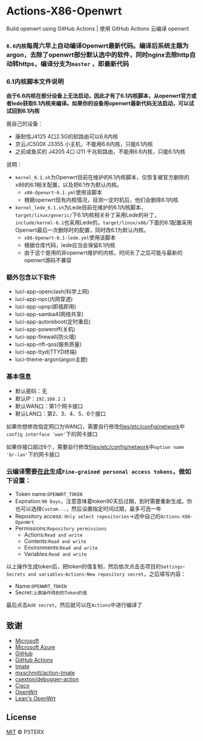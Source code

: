 # Actions-X86-Openwrt

Build openwrt using GitHub Actions | 使用 GitHub Actions 云编译 openwrt

### `6.6内核`每周六早上自动编译Openwrt最新代码。编译后系统主题为argon，去除了openwrt部分默认选中的软件，同时nginx去除http自动转https，编译分支为`master` ，即最新代码

### 6.1内核脚本文件说明

**由于6.6内核在部分设备上无法启动，因此才有了6.1内核脚本，从openwrt官方或者lede获取6.1内核来编译。如果你的设备用openwrt最新代码无法启动，可以试试回到6.1内核**

我自己的设备：

+ 康耐信J4125 4口2.5G的软路由可以6.6内核
+ 京云JC500X J3355 小主机，不能用6.6内核，只能6.1内核
+ 之前咸鱼买的 J4205 4口 i211 千兆软路由，不能用6.6内核，只能6.1内核

说明：

+ `kernel_6.1.sh`为Openwrt目前在维护的6.1内核脚本，仅恢复被官方删除的x86的6.1相关配置，以及把6.1作为默认内核。
  + `x86-Openwrt-6.1.yml`使用该脚本
  + 根据openwrt现有内核情况，目测一定时机后，他们会删除6.1内核
+ `kernel_lede_6.1.sh`为Lede目前在维护的6.1内核脚本，`target/linux/generic/`下6.1内核相关补丁采用Lede的补丁，`include/kernel-6.1`也采用Lede的，`target/linux/x86/`下面的6.1配置采用Openwrt最后一次删除时的配置，同时改6.1为默认内核。
  + `x86-Openwrt-6.1-lede.yml`使用该脚本
  + 根据仓库代码，lede应当会保留6.1内核
  + 由于这个是用的非openwrt维护的内核，时间长了之后可能与最新的openwrt源码不兼容

### 额外包含以下软件

+ luci-app-openclash(科学上网)
+ luci-app-npc(内网穿透)
+ luci-app-upnp(即插即用)
+ luci-app-samba4(网络共享)
+ luci-app-autoreboot(定时重启)
+ luci-app-poweroff(关机)
+ luci-app-firewall(防火墙)
+ luci-app-nft-qos(服务质量)
+ luci-app-ttyd(TTYD终端)
+ luci-theme-argon(argon主题)

### 基本信息

+ 默认密码：无
+ 默认IP：`192.168.2.1`
+ 默认WAN口：第1个网卡接口
+ 默认LAN口：第2、3、4、5、6个接口

如果你想修改指定网口为WAN口，需要自行修改[files/etc/config/network](files/etc/config/network)中`config interface 'wan'`下的网卡接口

如果你接口超过6个，需要自行修改[files/etc/config/network](files/etc/config/network)中`option name 'br-lan'`下的网卡接口

### 云编译需要[在此](https://github.com/settings/tokens)生成`Fine-grained personal access tokens`，做如下设置：

+ Token name:`OPENWRT_TOKEN`
+ Expiration:`90 Days`，注意意味着token90天后过期，到时需要重新生成。你也可以选择`Custom...`，然后设置指定时间过期，最多可选一年
+ Repository access: `Only select repositories`->选中自己的`Actions-X86-OpenWrt`
+ Permissions:`Repository permissions`
    + Actions:`Read and write`
    + Contents:`Read and write`
    + Environments:`Read and write`
    + Variables:`Read and write`

以上操作生成token后，把token的值复制，然后依次点击击项目的`Settings`-`Secrets and variables`-`Actions`-`New repository secret`，之后填写内容：

+ Name:`OPENWRT_TOKEN`
+ Secret:`上面操作得到的Token的值`

最后点击`Add secret`，然后就可以在`Actions`中进行编译了

## 致谢

- [Microsoft](https://www.microsoft.com)
- [Microsoft Azure](https://azure.microsoft.com)
- [GitHub](https://github.com)
- [GitHub Actions](https://github.com/features/actions)
- [tmate](https://github.com/tmate-io/tmate)
- [mxschmitt/action-tmate](https://github.com/mxschmitt/action-tmate)
- [csexton/debugger-action](https://github.com/csexton/debugger-action)
- [Cisco](https://www.cisco.com/)
- [OpenWrt](https://github.com/openwrt/openwrt)
- [Lean's OpenWrt](https://github.com/coolsnowwolf/lede)

## License

[MIT](https://github.com/P3TERX/Actions-OpenWrt/blob/master/LICENSE) © P3TERX
